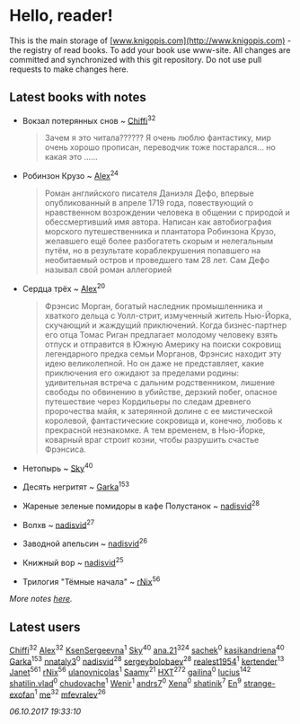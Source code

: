 # Hello, reader!
This is the main storage of [www.knigopis.com](http://www.knigopis.com) - the registry of read books.
To add your book use www-site. All changes are committed and synchronized with this git repository.
Do not use pull requests to make changes here.


## Latest books with notes
* Вокзал потерянных снов ~ [Chiffi](users/105/105831994080785626680-google)<sup>32</sup>
    > Зачем я это читала?????? Я очень люблю фантастику,  мир очень хорошо прописан,  переводчик тоже постарался... но какая это ......

* Робинзон Крузо ~ [Alex](users/106/106644083867140961454-google)<sup>24</sup>
    > Роман английского писателя Даниэля Дефо, впервые опубликованный в апреле 1719 года, повествующий о нравственном возрождении человека в общении с природой и обессмертивший имя автора. Написан как автобиография морского путешественника и плантатора Робинзона Крузо, желавшего ещё более разбогатеть скорым и нелегальным путём, но в результате кораблекрушения попавшего на необитаемый остров и проведшего там 28 лет. Сам Дефо называл свой роман аллегорией

* Сердца трёх ~ [Alex](users/106/106644083867140961454-google)<sup>20</sup>
    > Фрэнсис Морган, богатый наследник промышленника и хваткого дельца с Уолл-стрит, измученный житель Нью-Йорка, скучающий и жаждущий приключений. Когда бизнес-партнер его отца Томас Риган предлагает молодому человеку взять отпуск и отправится в Южную Америку на поиски сокровищ легендарного предка семьи Морганов, Фрэнсис находит эту идею великолепной.
    > Но он даже не представляет, какие приключения его ожидают за пределами родины: удивительная встреча с дальним родственником, лишение свободы по обвинению в убийстве, дерзкий побег, опасное путешествие через Кордильеры по следам древнего пророчества майя, к затерянной долине с ее мистической королевой, фантастические сокровища и, конечно, любовь к прекрасной незнакомке.
    > А тем временем, в Нью-Йорке, коварный враг строит козни, чтобы разрушить счастье Фрэнсиса.

* Нетопырь ~ [Sky](users/118/118049897850017649660-google)<sup>40</sup>

* Десять негритят ~ [Garka](users/115/115753719718250012620-google)<sup>153</sup>

* Жареные зеленые помидоры в кафе Полустанок ~ [nadisvid](users/113/1138852626183846-facebook)<sup>28</sup>

* Волхв ~ [nadisvid](users/113/1138852626183846-facebook)<sup>27</sup>

* Заводной апельсин ~ [nadisvid](users/113/1138852626183846-facebook)<sup>26</sup>

* Книжный вор ~ [nadisvid](users/113/1138852626183846-facebook)<sup>25</sup>

* Трилогия "Тёмные начала" ~ [rNix](users/115/115622071-twitter)<sup>56</sup>


_More notes [here](latest_books_with_notes.md)._


## Latest users
[Chiffi](users/105/105831994080785626680-google)<sup>32</sup> 
[Alex](users/106/106644083867140961454-google)<sup>32</sup> 
[KsenSergeevna](users/563/56332-vkontakte)<sup>1</sup> 
[Sky](users/118/118049897850017649660-google)<sup>40</sup> 
[ana.21](users/107/107655526900000657481-google)<sup>324</sup> 
[sachek](users/102/10214634850368705-facebook)<sup>0</sup> 
[kasikandriena](users/152/152488954-vkontakte)<sup>40</sup> 
[Garka](users/115/115753719718250012620-google)<sup>153</sup> 
[nnataly3](users/105/105530547016444143560-google)<sup>0</sup> 
[nadisvid](users/113/1138852626183846-facebook)<sup>28</sup> 
[sergeybolobaev](users/379/37918255-vkontakte)<sup>28</sup> 
[realest1954](users/439/439398-vkontakte)<sup>1</sup> 
[kertender](users/228/228182315-vkontakte)<sup>13</sup> 
[Janet](users/108/108113656204404967440-google)<sup>561</sup> 
[rNix](users/115/115622071-twitter)<sup>56</sup> 
[ulanovnicolas](users/108/10879683-vkontakte)<sup>1</sup> 
[Saamy](users/115/115226508-vkontakte)<sup>21</sup> 
[HXT](users/100/100002563462782-facebook)<sup>272</sup> 
[gailina](users/128/12816075-vkontakte)<sup>0</sup> 
[lucius](users/838/83820536-yandex)<sup>142</sup> 
[shatilin.vlad](users/962/96248564-vkontakte)<sup>0</sup> 
[chudovache](users/167/16769871-vkontakte)<sup>1</sup> 
[Wenir](users/116/116733625041341449770-google)<sup>1</sup> 
[andrs7](users/165/16532414-vkontakte)<sup>0</sup> 
[Xena](users/111/111414612870924829673-google)<sup>0</sup> 
[shatinik](users/386/38632470-vkontakte)<sup>7</sup> 
[En](users/333/333646551-vkontakte)<sup>9</sup> 
[strange-exofan](users/508/508657584-yandex)<sup>1</sup> 
[me](users/381/381417697-yandex)<sup>32</sup> 
[mfevralev](users/140/140966150-vkontakte)<sup>26</sup> 


_06.10.2017 19:33:10_
